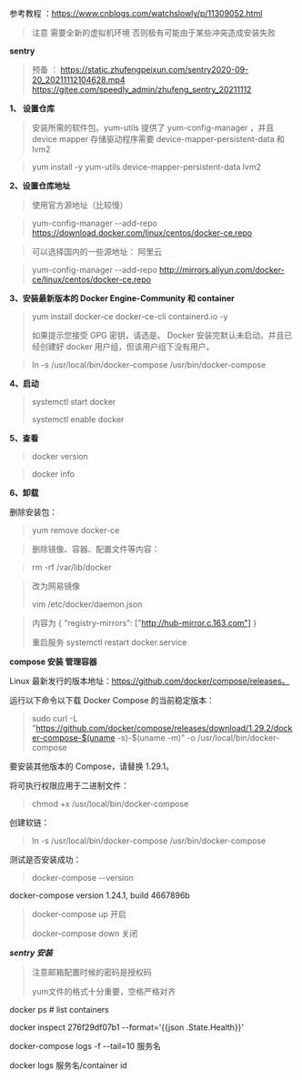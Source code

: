 参考教程 ：https://www.cnblogs.com/watchslowly/p/11309052.html

> 注意 需要全新的虚拟机环境 否则极有可能由于某些冲突造成安装失败

**sentry**
> 预备 ： https://static.zhufengpeixun.com/sentry2020-09-20_20211112104628.mp4
> https://gitee.com/speedly_admin/zhufeng_sentry_20211112

**1、 设置仓库**
> 安装所需的软件包。yum-utils 提供了 yum-config-manager ，并且 device mapper 存储驱动程序需要 device-mapper-persistent-data 和 lvm2

> yum install -y yum-utils   device-mapper-persistent-data   lvm2

**2、设置仓库地址**

> 使用官方源地址（比较慢）

> yum-config-manager --add-repo https://download.docker.com/linux/centos/docker-ce.repo
>

> 可以选择国内的一些源地址： 阿里云

> yum-config-manager --add-repo http://mirrors.aliyun.com/docker-ce/linux/centos/docker-ce.repo


>
**3、安装最新版本的 Docker Engine-Community 和 container**

> yum install docker-ce docker-ce-cli containerd.io -y
>
> 如果提示您接受 GPG 密钥，请选是。 Docker 安装完默认未启动。并且已经创建好 docker 用户组，但该用户组下没有用户。

> ln -s /usr/local/bin/docker-compose /usr/bin/docker-compose

**4、启动**

> systemctl start docker
>
> systemctl enable docker

**5、查看**
> docker version

> docker info

**6、卸载**

删除安装包：

> yum remove docker-ce

> 删除镜像、容器、配置文件等内容：

> rm -rf /var/lib/docker
>
>

> 改为网易镜像
>
> vim /etc/docker/daemon.json

> 内容为
> {
> "registry-mirrors": ["http://hub-mirror.c.163.com"]
> }
>
>重启服务 systemctl restart docker.service


**compose 安装 管理容器**

Linux 最新发行的版本地址：https://github.com/docker/compose/releases。

运行以下命令以下载 Docker Compose 的当前稳定版本：

> sudo curl -L "https://github.com/docker/compose/releases/download/1.29.2/docker-compose-$(uname -s)-$(uname -m)" -o /usr/local/bin/docker-compose


要安装其他版本的 Compose，请替换 1.29.1。

将可执行权限应用于二进制文件：

> chmod +x /usr/local/bin/docker-compose

创建软链：

> ln -s /usr/local/bin/docker-compose /usr/bin/docker-compose

测试是否安装成功：

> docker-compose --version

docker-compose version 1.24.1, build 4667896b

> docker-compose up 开启
>
>docker-compose down 关闭



***sentry 安装***

> 注意邮箱配置时候的密码是授权码
>
> yum文件的格式十分重要，空格严格对齐
>


docker ps # list containers

docker inspect 276f29df07b1 --format='{{json .State.Health}}'

docker-compose logs -f --tail=10 服务名

docker logs 服务名/container id



